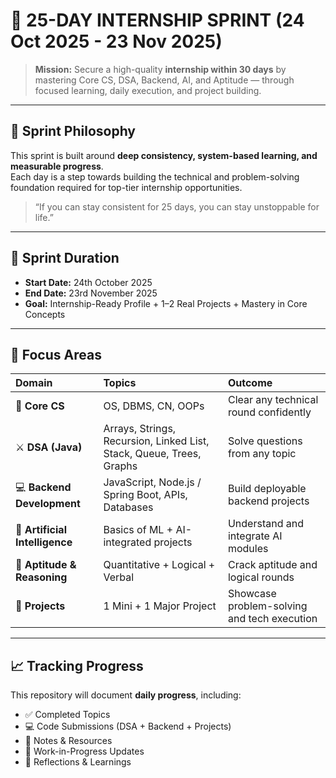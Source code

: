 # 🚀 25-DAY INTERNSHIP SPRINT (24 Oct 2025 - 23 Nov 2025)

> **Mission:** Secure a high-quality **internship within 30 days** by mastering Core CS, DSA, Backend, AI, and Aptitude — through focused learning, daily execution, and project building.

---

## 🧠 Sprint Philosophy

This sprint is built around **deep consistency, system-based learning, and measurable progress**.  
Each day is a step towards building the technical and problem-solving foundation required for top-tier internship opportunities.

> “If you can stay consistent for 25 days, you can stay unstoppable for life.”

---

## 📅 Sprint Duration

- **Start Date:** 24th October 2025
- **End Date:** 23rd November 2025
- **Goal:** Internship-Ready Profile + 1–2 Real Projects + Mastery in Core Concepts

---

## 🧩 Focus Areas

| Domain | Topics | Outcome |
|:--------|:--------|:---------|
| 🧠 **Core CS** | OS, DBMS, CN, OOPs | Clear any technical round confidently |
| ⚔️ **DSA (Java)** | Arrays, Strings, Recursion, Linked List, Stack, Queue, Trees, Graphs | Solve questions from any topic |
| 💻 **Backend Development** | JavaScript, Node.js / Spring Boot, APIs, Databases | Build deployable backend projects |
| 🤖 **Artificial Intelligence** | Basics of ML + AI-integrated projects | Understand and integrate AI modules |
| 🧮 **Aptitude & Reasoning** | Quantitative + Logical + Verbal | Crack aptitude and logical rounds |
| 🧱 **Projects** | 1 Mini + 1 Major Project | Showcase problem-solving and tech execution |

---

## 📈 Tracking Progress

This repository will document **daily progress**, including:
- ✅ Completed Topics
- 💻 Code Submissions (DSA + Backend + Projects)
- 🧾 Notes & Resources
- 🚧 Work-in-Progress Updates
- 🧠 Reflections & Learnings
